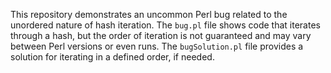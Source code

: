 This repository demonstrates an uncommon Perl bug related to the unordered nature of hash iteration. The `bug.pl` file shows code that iterates through a hash, but the order of iteration is not guaranteed and may vary between Perl versions or even runs. The `bugSolution.pl` file provides a solution for iterating in a defined order, if needed.